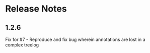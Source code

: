 Release Notes
====

1.2.6
----
 Fix for #7 - Reproduce and fix bug wherein annotations are lost in a complex treelog